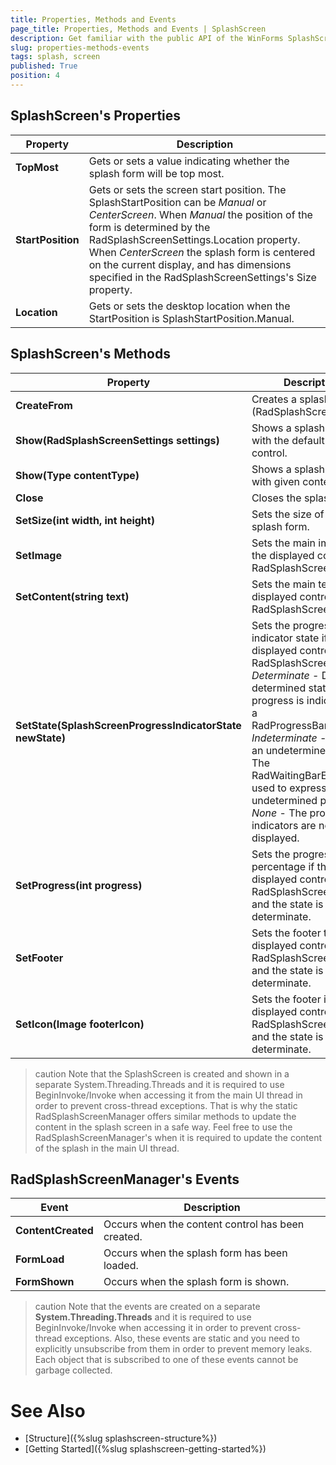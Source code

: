 ```yaml
---
title: Properties, Methods and Events
page_title: Properties, Methods and Events | SplashScreen
description: Get familiar with the public API of the WinForms SplashScreen.
slug: properties-methods-events
tags: splash, screen
published: True
position: 4  
---
```


## SplashScreen's Properties

|Property|Description|
|----|----|
|**TopMost**|Gets or sets a value indicating whether the splash form will be top most.|
|**StartPosition**|Gets or sets the screen start position. The SplashStartPosition can be *Manual* or *CenterScreen*. When *Manual* the position of the form is determined by the RadSplashScreenSettings.Location property. When *CenterScreen* the splash form is centered on the current display, and has dimensions specified in the RadSplashScreenSettings's Size property.|
|**Location**| Gets or sets the desktop location when the  StartPosition is SplashStartPosition.Manual.|

## SplashScreen's Methods

|Property|Description|
|----|----|
|**CreateFrom**| Creates a splash form (RadSplashScreenForm).|
|**Show(RadSplashScreenSettings settings)**|Shows a splash form with the default splash control.|
|**Show(Type contentType)**|Shows a splash form with given content type.|
|**Close**|Closes the splash form.|
|**SetSize(int width, int height)**|Sets the size of the splash form.|
|**SetImage**|Sets the main image if the displayed control is RadSplashScreenControl.|
|**SetContent(string text)**|Sets the main text if the displayed control is RadSplashScreenControl.|
|**SetState(SplashScreenProgressIndicatorState newState)**|Sets the progress indicator state if the displayed control is RadSplashScreenControl. *Determinate* - Defines a determined state. The progress is indicated by a RadProgressBarElement. *Indeterminate* - Defines an undetermined state. The RadWaitingBarElement is used to express the undetermined progress. *None* - The progress indicators are not displayed.|
|**SetProgress(int progress)**|Sets the progress percentage if the displayed control is RadSplashScreenControl and the state is determinate.|
|**SetFooter**|Sets the footer text if the displayed control is RadSplashScreenControl and the state is determinate.|
|**SetIcon(Image footerIcon)**|Sets the footer icon if the displayed control is RadSplashScreenControl and the state is determinate.|

>caution Note that the SplashScreen is created and shown in a separate System.Threading.Threads and it is required to use BeginInvoke/Invoke when accessing it from the main UI thread in order to prevent cross-thread exceptions. That is why the static RadSplashScreenManager offers similar methods to update the content in the splash screen in a safe way. Feel free to use the RadSplashScreenManager's when it is required to update the content of the splash in the main UI thread.

## RadSplashScreenManager's Events

|Event|Description|
|----|----|
|**ContentCreated**|Occurs when the content control has been created.| 
|**FormLoad**|Occurs when the splash form has been loaded.|
|**FormShown**|Occurs when the splash form is shown.|

>caution Note that the events are created on a separate __System.Threading.Threads__ and it is required to use BeginInvoke/Invoke when accessing it in order to prevent cross-thread exceptions. Also, these events are static and you need to explicitly unsubscribe from them in order to prevent memory leaks. Each object that is subscribed to one of these events cannot be garbage collected.

# See Also

* [Structure]({%slug splashscreen-structure%}) 
* [Getting Started]({%slug splashscreen-getting-started%}) 
 
        
